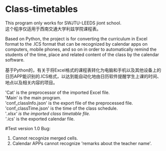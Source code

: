 # Class-timetables
This program only works for SWJTU-LEEDS jiont school.  
这个程序仅适用于西南交通大学利兹学院课程表。  

Based on Python, the project is for converting the curriculum in Excel format to the .ICS format that can be recognized by calendar apps on computers, mobile phones, and so on in order to automatically remind the students of the time, place and related content of the class by the calendar software.  

基于Python的，有关于将Excel格式的课程表转化为电脑和手机以及其他设备上的日历APP能识别的.ICS格式，以达到能自动化地由日历软件提醒学生上课的时间、地点以及相关内容的项目。  

'Cat' is the preprocessor of the imported Excel file.  
'Main' is the main program.  
'conf_classInfo.json' is the export file of the preprocessed file.  
'conf_classTime.json' is the time of the class schedule.  
'*.xlsx' is the imported class timetable file.  
'*.ics' is the exported calendar file.  

#Test version 1.0
Bug: 
1. Cannot recognize merged cells. 
2. Calendar APPs cannot recognize 'remarks about the teacher name'.

